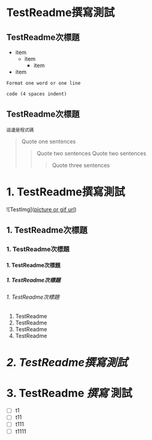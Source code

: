 # TestReadme撰寫測試

## TestReadme次標題

* item
  * item
    * item
* item

`Format one word or one line`

    code (4 spaces indent)

## TestReadme次標題

```
這邊是程式碼
```

> Quote one sentences
>>Quote two sentences
>>Quote two sentences
>>>Quote three sentences

# **1. TestReadme撰寫測試**

![TestImg]([picture or gif url](https://github.com/abab0971/TestReadme/blob/master/%E6%B8%AC%E8%A9%A6%E7%A8%8B%E5%BC%8F-displayScreen(%E4%B8%BB%E6%93%8D%E4%BD%9C%E9%82%8F%E8%BC%AF).png))

## 1. TestReadme次標題

### 1. TestReadme次標題

#### 1. TestReadme次標題

##### 1. TestReadme次標題

###### 1. TestReadme次標題

1. TestReadme
1. TestReadme
1. TestReadme
1. TestReadme

# _2. TestReadme撰寫測試_

# **3. TestReadme _撰寫_ 測試**

- [ ] t1
- [ ] t11
- [ ] t111
- [ ] t1111
